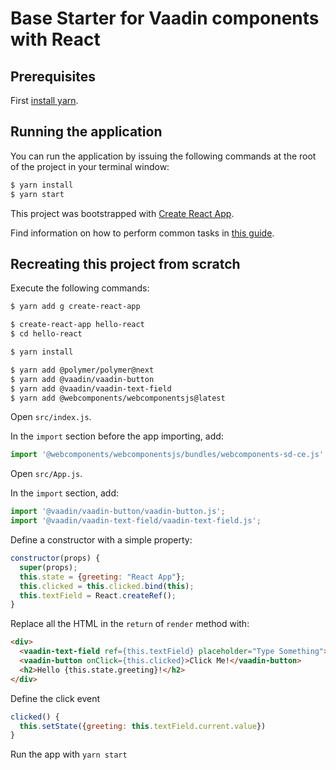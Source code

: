 # Base Starter for Vaadin components with React

## Prerequisites
First [install yarn](https://yarnpkg.com/lang/en/docs/install).

## Running the application

You can run the application by issuing the following commands at the root of the project in your terminal window:
``` bash
$ yarn install
$ yarn start
```

This project was bootstrapped with [Create React App](https://github.com/facebookincubator/create-react-app).

Find information on how to perform common tasks in [this guide](https://github.com/facebookincubator/create-react-app/blob/master/packages/react-scripts/template/README.md).


## Recreating this project from scratch

Execute the following commands:
``` bash
$ yarn add g create-react-app

$ create-react-app hello-react
$ cd hello-react

$ yarn install

$ yarn add @polymer/polymer@next
$ yarn add @vaadin/vaadin-button
$ yarn add @vaadin/vaadin-text-field
$ yarn add @webcomponents/webcomponentsjs@latest
```

Open `src/index.js`.

In the `import` section before the app importing, add:

``` typescript
import '@webcomponents/webcomponentsjs/bundles/webcomponents-sd-ce.js';
```

Open `src/App.js`.

In the `import` section, add:

``` typescript
import '@vaadin/vaadin-button/vaadin-button.js';
import '@vaadin/vaadin-text-field/vaadin-text-field.js';
```

Define a constructor with a simple property:

```javascript
constructor(props) {
  super(props);
  this.state = {greeting: "React App"};
  this.clicked = this.clicked.bind(this);
  this.textField = React.createRef();
}
```

Replace all the HTML in the `return` of `render` method with:

```html
<div>
  <vaadin-text-field ref={this.textField} placeholder="Type Something"></vaadin-text-field>
  <vaadin-button onClick={this.clicked}>Click Me!</vaadin-button>
  <h2>Hello {this.state.greeting}!</h2>
</div>
```

Define the click event

```javascript
clicked() {
  this.setState({greeting: this.textField.current.value})
}
```

Run the app with `yarn start`
